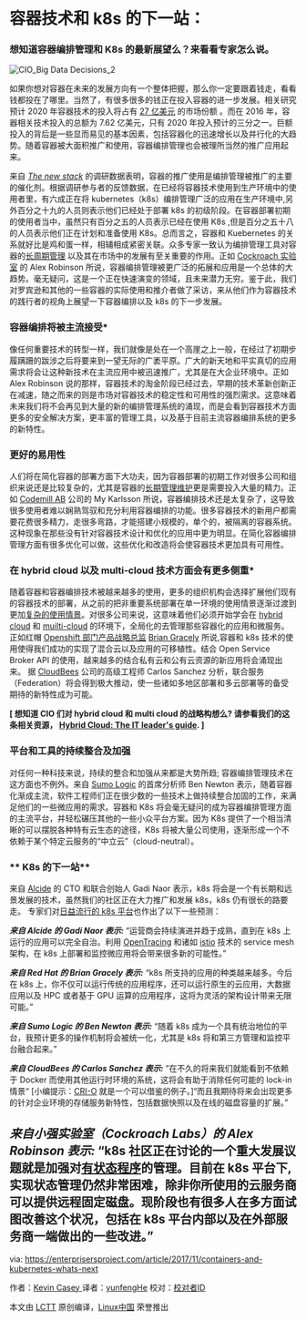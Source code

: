 容器技术和 k8s 的下一站：
============================================================
### 想知道容器编排管理和 K8s 的最新展望么？来看看专家怎么说。

![CIO_Big Data Decisions_2](https://enterprisersproject.com/sites/default/files/styles/620x350/public/images/CIO_Big%20Data%20Decisions_2.png?itok=Y5zMHxf8 "CIO_Big Data Decisions_2")

如果你想对容器在未来的发展方向有一个整体把握，那么你一定要跟着钱走，看看钱都投在了哪里。当然了，有很多很多的钱正在投入容器的进一步发展。相关研究预计 2020 年容器技术的投入将占有 [27 亿美元][4] 的市场份额  。而在 2016 年，容器相关技术投入的总额为 7.62 亿美元，只有 2020 年投入预计的三分之一。巨额投入的背后是一些显而易见的基本因素，包括容器化的迅速增长以及并行化的大趋势。随着容器被大面积推广和使用，容器编排管理也会被理所当然的推广应用起来。

来自 [_The new stack_][5] 的调研数据表明，容器的推广使用是编排管理被推广的主要的催化剂。根据调研参与者的反馈数据，在已经将容器技术使用到生产环境中的使用者里，有六成正在将 kubernetes（k8s）编排管理广泛的应用在生产环境中,另外百分之十九的人员则表示他们已经处于部署 k8s 的初级阶段。在容器部署初期的使用者当中，虽然只有百分之五的人员表示已经在使用 K8s ,但是百分之五十八的人员表示他们正在计划和准备使用 K8s。总而言之，容器和 Kuebernetes 的关系就好比是鸡和蛋一样，相辅相成紧密关联。众多专家一致认为编排管理工具对容器的[长周期管理][6] 以及其在市场中的发展有至关重要的作用。正如 [Cockroach 实验室][7] 的 Alex Robinson 所说，容器编排管理被更广泛的拓展和应用是一个总体的大趋势。毫无疑问，这是一个正在快速演变的领域，且未来潜力无穷。鉴于此，我们对罗宾逊和其他的一些容器的实际使用和推介者做了采访，来从他们作为容器技术的践行者的视角上展望一下容器编排以及 k8s 的下一步发展。

### **容器编排将被主流接受***

像任何重要技术的转型一样，我们就像是处在一个高崖之上一般，在经过了初期步履蹒跚的跋涉之后将要来到一望无际的广袤平原。广大的新天地和平实真切的应用需求将会让这种新技术在主流应用中被迅速推广，尤其是在大企业环境中。正如 Alex Robinson 说的那样，容器技术的淘金阶段已经过去，早期的技术革新创新正在减速，随之而来的则是市场对容器技术的稳定性和可用性的强烈需求。这意味着未来我们将不会再见到大量的新的编排管理系统的涌现，而是会看到容器技术方面更多的安全解决方案，更丰富的管理工具，以及基于目前主流容器编排系统的更多的新特性。

### **更好的易用性**

人们将在简化容器的部署方面下大功夫，因为容器部署的初期工作对很多公司和组织来说还是比较复杂的，尤其是容器的[长期管理维护][8]更是需要投入大量的精力。正如 [Codemill AB][9] 公司的 My Karlsson 所说，容器编排技术还是太复杂了，这导致很多使用者难以娴熟驾驭和充分利用容器编排的功能。很多容器技术的新用户都需要花费很多精力，走很多弯路，才能搭建小规模的，单个的，被隔离的容器系统。这种现象在那些没有针对容器技术设计和优化的应用中更为明显。在简化容器编排管理方面有很多优化可以做，这些优化和改造将会使容器技术更加具有可用性。

### **在 hybrid cloud 以及 multi-cloud 技术方面会有更多侧重***

随着容器和容器编排技术被越来越多的使用，更多的组织机构会选择扩展他们现有的容器技术的部署，从之前的把非重要系统部署在单一环境的使用情景逐渐过渡到更加[复杂的使用情景][10]。对很多公司来说，这意味着他们必须开始学会在 [hybrid cloud][11] 和 [muilti-cloud][12] 的环境下，全局化的去管理那些容器化的应用和微服务。正如红帽 [Openshift 部门产品战略总监][14] [Brian Gracely][13] 所说,容器和 k8s 技术的使用使得我们成功的实现了混合云以及应用的可移植性。结合 Open Service Broker API 的使用，越来越多的结合私有云和公有云资源的新应用将会涌现出来。
据 [CloudBees][15] 公司的高级工程师 Carlos Sanchez 分析，联合服务（Federation）将会得到极大推动，使一些诸如多地区部署和多云部署等的备受期待的新特性成为可能。

**[ 想知道 CIO 们对 hybrid cloud 和 multi cloud 的战略构想么? 请参看我们的这条相关资源， **[**Hybrid Cloud: The IT leader's guide**][16]**. ]**

### **平台和工具的持续整合及加强**

对任何一种科技来说，持续的整合和加强从来都是大势所趋; 容器编排管理技术在这方面也不例外。来自 [Sumo Logic][17] 的首席分析师 Ben Newton 表示，随着容器化渐成主流，软件工程师们正在很少数的一些技术上做持续整合加固的工作，来满足他们的一些微应用的需求。容器和 K8s 将会毫无疑问的成为容器编排管理方面的主流平台，并轻松碾压其他的一些小众平台方案。因为 K8s 提供了一个相当清晰的可以摆脱各种特有云生态的途径，K8s 将被大量公司使用，逐渐形成一个不依赖于某个特定云服务的“中立云”（cloud-neutral）。

### ** K8s 的下一站**

来自 [Alcide][18] 的 CTO 和联合创始人 Gadi Naor 表示，k8s 将会是一个有长期和远景发展的技术，虽然我们的社区正在大力推广和发展 k8s，k8s 仍有很长的路要走。
专家们对[日益流行的 k8s 平台][19]也作出了以下一些预测：

**_来自 Alcide 的 Gadi Naor 表示:_** “运营商会持续演进并趋于成熟，直到在 k8s 上运行的应用可以完全自治。利用 [OpenTracing][20] 和诸如 [istio][21] 技术的 service mesh 架构，在 k8s 上部署和监控微应用将会带来很多新的可能性。”

**_来自 Red Hat 的 Brian Gracely 表示:_** “k8s 所支持的应用的种类越来越多。今后在 k8s 上，你不仅可以运行传统的应用程序，还可以运行原生的云应用，大数据应用以及 HPC 或者基于 GPU 运算的应用程序，这将为灵活的架构设计带来无限可能。” 

**_来自 Sumo Logic 的 Ben Newton 表示:_** “随着 k8s 成为一个具有统治地位的平台，我预计更多的操作机制将会被统一化，尤其是 k8s 将和第三方管理和监控平台融合起来。” 

**_来自 CloudBees 的 Carlos Sanchez 表示:_** ”在不久的将来我们就能看到不依赖于 Docker 而使用其他运行时环境的系统，这将会有助于消除任何可能的 lock-in 情景“ [小编提示：[CRI-O][22] 就是一个可以借鉴的例子。]“而且我期待将来会出现更多的针对企业环境的存储服务新特性，包括数据快照以及在线的磁盘容量的扩展。”

**_来自小强实验室（Cockroach Labs）的 Alex Robinson 表示:_** “k8s 社区正在讨论的一个重大发展议题就是加强对[有状态程序][23]的管理。目前在 k8s 平台下,实现状态管理仍然非常困难，除非你所使用的云服务商可以提供远程固定磁盘。现阶段也有很多人在多方面试图改善这个状况，包括在 k8s 平台内部以及在外部服务商一端做出的一些改进。”
-------------------------------------------------------------------------------

via: https://enterprisersproject.com/article/2017/11/containers-and-kubernetes-whats-next

作者：[Kevin Casey ][a]
译者：[yunfengHe](https://github.com/yunfengHe)
校对：[校对者ID](https://github.com/校对者ID)

本文由 [LCTT](https://github.com/LCTT/TranslateProject) 原创编译，[Linux中国](https://linux.cn/) 荣誉推出

[a]:https://enterprisersproject.com/user/kevin-casey
[1]:https://enterprisersproject.com/article/2017/11/kubernetes-numbers-10-compelling-stats
[2]:https://enterprisersproject.com/article/2017/11/how-enterprise-it-uses-kubernetes-tame-container-complexity
[3]:https://enterprisersproject.com/article/2017/11/5-kubernetes-success-tips-start-smart?sc_cid=70160000000h0aXAAQ
[4]:https://451research.com/images/Marketing/press_releases/Application-container-market-will-reach-2-7bn-in-2020_final_graphic.pdf
[5]:https://thenewstack.io/
[6]:https://enterprisersproject.com/article/2017/10/microservices-and-containers-6-management-tips-long-haul
[7]:https://www.cockroachlabs.com/
[8]:https://enterprisersproject.com/article/2017/10/microservices-and-containers-6-management-tips-long-haul
[9]:https://codemill.se/
[10]:https://www.redhat.com/en/challenges/integration?intcmp=701f2000000tjyaAAA
[11]:https://enterprisersproject.com/hybrid-cloud
[12]:https://enterprisersproject.com/article/2017/7/multi-cloud-vs-hybrid-cloud-whats-difference
[13]:https://enterprisersproject.com/user/brian-gracely
[14]:https://www.redhat.com/en
[15]:https://www.cloudbees.com/
[16]:https://enterprisersproject.com/hybrid-cloud?sc_cid=70160000000h0aXAAQ
[17]:https://www.sumologic.com/
[18]:http://alcide.io/
[19]:https://enterprisersproject.com/article/2017/10/how-explain-kubernetes-plain-english
[20]:http://opentracing.io/
[21]:https://istio.io/
[22]:http://cri-o.io/
[23]:https://opensource.com/article/17/2/stateful-applications
[24]:https://enterprisersproject.com/article/2017/11/containers-and-kubernetes-whats-next?rate=PBQHhF4zPRHcq2KybE1bQgMkS2bzmNzcW2RXSVItmw8
[25]:https://enterprisersproject.com/user/kevin-casey
